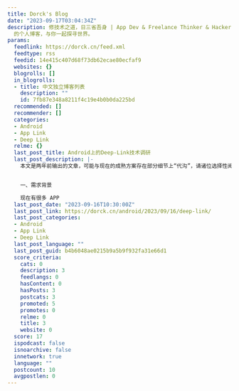 ```yaml
---
title: Dorck's Blog
date: "2023-09-17T03:04:34Z"
description: 修技术之道，日三省吾身 | App Dev & Freelance Thinker & Hacker Growth | 这里是 @道轲(Dorck)
  的个人博客，与你一起探寻世界。
params:
  feedlink: https://dorck.cn/feed.xml
  feedtype: rss
  feedid: 14e415c407d68f73db62ecae80ecfaf9
  websites: {}
  blogrolls: []
  in_blogrolls:
  - title: 中文独立博客列表
    description: ""
    id: 7fb87e348a8211f4c19e4b0b0da225bd
  recommended: []
  recommender: []
  categories:
  - Android
  - App Link
  - Deep Link
  relme: {}
  last_post_title: Android上的Deep-Link技术调研
  last_post_description: |-
    本文是两年前输出的文章，可能与现在的成熟方案存在部分细节上“代沟”，请诸位选择性阅读，适当参考即可。


    一、需求背景

    现在有很多 APP
  last_post_date: "2023-09-16T10:30:00Z"
  last_post_link: https://dorck.cn/android/2023/09/16/deep-link/
  last_post_categories:
  - Android
  - App Link
  - Deep Link
  last_post_language: ""
  last_post_guid: b4b6048ae0215b9a5b9f932fa31e66d1
  score_criteria:
    cats: 0
    description: 3
    feedlangs: 0
    hasContent: 0
    hasPosts: 3
    postcats: 3
    promoted: 5
    promotes: 0
    relme: 0
    title: 3
    website: 0
  score: 17
  ispodcast: false
  isnoarchive: false
  innetwork: true
  language: ""
  postcount: 10
  avgpostlen: 0
---
```


